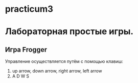 # practicum3
# Лабораторная простые игры.
## Игра Frogger
Управление осуществляется путём с помощью клавиш:
1. up arrow, down arrow, right arrow, left arrow
2. A D W S
